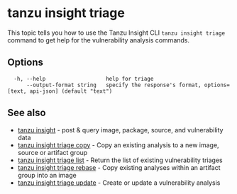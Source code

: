 # tanzu insight triage

This topic tells you how to use the Tanzu Insight CLI
`tanzu insight triage` command to get help for the vulnerability analysis commands.

## <a id='options'></a>Options

```console
  -h, --help                   help for triage
      --output-format string   specify the response's format, options=[text, api-json] (default "text")
```

## <a id='see-also'></a>See also

* [tanzu insight](tanzu_insight.hbs.md)	 - post & query image, package, source, and vulnerability data
* [tanzu insight triage copy](tanzu_insight_triage_copy.hbs.md)	 - Copy an existing analysis to a new image, source or artifact group
* [tanzu insight triage list](tanzu_insight_triage_list.hbs.md)	 - Return the list of existing vulnerability triages
* [tanzu insight triage rebase](tanzu_insight_triage_rebase.hbs.md)	 - Copy existing analyses within an artifact group into an image
* [tanzu insight triage update](tanzu_insight_triage_update.hbs.md)	 - Create or update a vulnerability analysis
